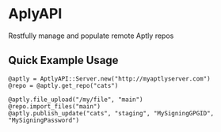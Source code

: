 AplyAPI
========
Restfully manage and populate remote Aptly repos

Quick Example Usage
---------------------
    @aptly = AptlyAPI::Server.new("http://myaptlyserver.com")
    @repo = @aptly.get_repo("cats")
  
    @aptly.file_upload("/my/file", "main")
    @repo.import_files("main")
    @aptly.publish_update("cats", "staging", "MySigningGPGID", "MySigningPassword")
